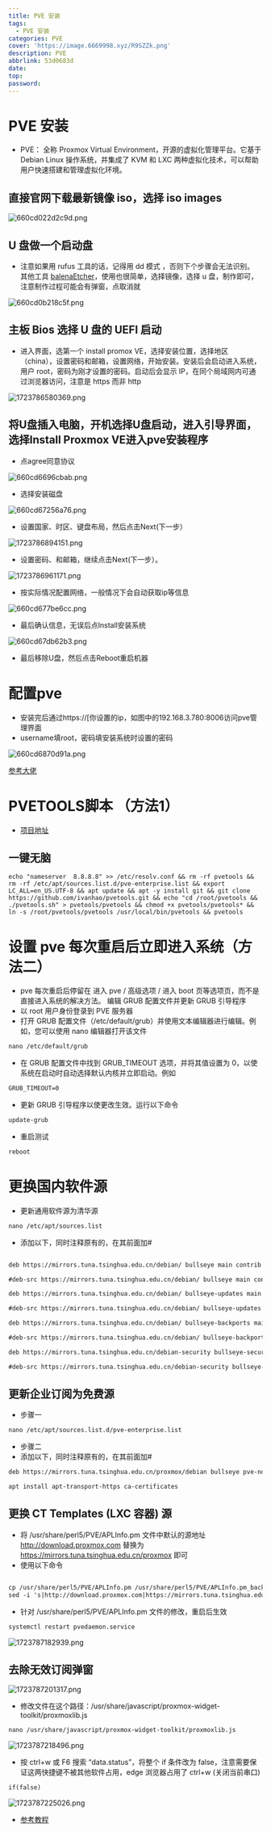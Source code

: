 ```yaml
---
title: PVE 安装
tags:
  - PVE 安装
categories: PVE
cover: 'https://image.6669998.xyz/R9SZZk.png'
description: PVE
abbrlink: 53d0683d
date:
top:
password:
---
```


# PVE 安装

- PVE： 全称 Proxmox Virtual Environment，开源的虚拟化管理平台。它基于 Debian Linux 操作系统，并集成了 KVM 和 LXC 两种虚拟化技术，可以帮助用户快速搭建和管理虚拟化环境。

## 直接官网下载最新镜像 iso，选择 iso images

![660cd022d2c9d.png](https://image.6669998.xyz/OusSFw.png)

## U 盘做一个启动盘

- 注意如果用 rufus 工具的话，记得用 dd 模式 ，否则下个步骤会无法识别。 
其他工具 [balenaEtcher](https://etcher.balena.io/)，使用也很简单，选择镜像，选择 u 盘，制作即可，注意制作过程可能会有弹窗，点取消就

![660cd0b218c5f.png](https://image.6669998.xyz/Ur3CBq.png)

## 主板 Bios 选择 U 盘的 UEFI 启动

- 进入界面，选第一个 install promox VE，选择安装位置，选择地区（china），设置密码和邮箱，设置网络，开始安装。安装后会启动进入系统，用户 root，密码为刚才设置的密码。启动后会显示 IP，在同个局域网内可通过浏览器访问，注意是 https 而非 http

![1723786580369.png](https://image.6669998.xyz/hJSC0Z.png)

## 将U盘插入电脑，开机选择U盘启动，进入引导界面，选择Install Proxmox VE进入pve安装程序

- 点agree同意协议

![660cd6696cbab.png](https://image.6669998.xyz/VSrdXr.png)

- 选择安装磁盘

![660cd67256a76.png](https://image.6669998.xyz/fgqXZe.png)

- 设置国家、时区、键盘布局，然后点击Next(下一步）

![1723786894151.png](https://image.6669998.xyz/igK6lH.png)

- 设置密码、和邮箱，继续点击Next(下一步）。

![1723786961171.png](https://image.6669998.xyz/zPsLtE.png)

- 按实际情况配置网络，一般情况下会自动获取ip等信息

![660cd677be6cc.png](https://image.6669998.xyz/DMqdtv.png)

- 最后确认信息，无误后点Install安装系统

![660cd67db62b3.png](https://image.6669998.xyz/GKqwRf.png)

- 最后移除U盘，然后点击Reboot重启机器

# 配置pve

- 安装完后通过https://[你设置的ip，如图中的192.168.3.780:8006访问pve管理界面
- username填root，密码填安装系统时设置的密码

![660cd6870d91a.png](https://image.6669998.xyz/BThcas.png)

[参考大佬](https://rickg.cn/2022/05/25/pve-openwrt/)

# PVETOOLS脚本 （方法1）

- [项目地址](https://github.com/ivanhao/pvetools)

## 一键无脑

```shell
echo "nameserver  8.8.8.8" >> /etc/resolv.conf && rm -rf pvetools && rm -rf /etc/apt/sources.list.d/pve-enterprise.list && export LC_ALL=en_US.UTF-8 && apt update && apt -y install git && git clone https://github.com/ivanhao/pvetools.git && echo "cd /root/pvetools && ./pvetools.sh" > pvetools/pvetools && chmod +x pvetools/pvetools* && ln -s /root/pvetools/pvetools /usr/local/bin/pvetools && pvetools
```

# 设置 pve 每次重启后立即进入系统（方法二）

- pve 每次重启后停留在 进入 pve / 高级选项 / 进入 boot 页等选项页，而不是直接进入系统的解决方法。
编辑 GRUB 配置文件并更新 GRUB 引导程序
- 以 root 用户身份登录到 PVE 服务器
- 打开 GRUB 配置文件（/etc/default/grub）并使用文本编辑器进行编辑。例如，您可以使用 nano 编辑器打开该文件

```markdown
nano /etc/default/grub
```

- 在 GRUB 配置文件中找到 GRUB_TIMEOUT 选项，并将其值设置为 0，以使系统在启动时自动选择默认内核并立即启动。例如

```markdown
GRUB_TIMEOUT=0
```

- 更新 GRUB 引导程序以使更改生效。运行以下命令

```markdown
update-grub
```

- 重启测试

```markdown
reboot
```
# 更换国内软件源

- 更新通用软件源为清华源

```markdown
nano /etc/apt/sources.list
```

- 添加以下，同时注释原有的，在其前面加#

```markdown

deb https://mirrors.tuna.tsinghua.edu.cn/debian/ bullseye main contrib non-free

#deb-src https://mirrors.tuna.tsinghua.edu.cn/debian/ bullseye main contrib non-free

deb https://mirrors.tuna.tsinghua.edu.cn/debian/ bullseye-updates main contrib non-free

#deb-src https://mirrors.tuna.tsinghua.edu.cn/debian/ bullseye-updates main contrib non-free

deb https://mirrors.tuna.tsinghua.edu.cn/debian/ bullseye-backports main contrib non-free

#deb-src https://mirrors.tuna.tsinghua.edu.cn/debian/ bullseye-backports main contrib non-free

deb https://mirrors.tuna.tsinghua.edu.cn/debian-security bullseye-security main contrib non-free

#deb-src https://mirrors.tuna.tsinghua.edu.cn/debian-security bullseye-security main contrib non-free
```

## 更新企业订阅为免费源

- 步骤一

```markdown
nano /etc/apt/sources.list.d/pve-enterprise.list
```

- 步骤二
- 添加以下，同时注释原有的，在其前面加#
```markdown
deb https://mirrors.tuna.tsinghua.edu.cn/proxmox/debian bullseye pve-no-subscription

apt install apt-transport-https ca-certificates
```

## 更换 CT Templates (LXC 容器) 源

- 将 /usr/share/perl5/PVE/APLInfo.pm 文件中默认的源地址 http://download.proxmox.com 替换为 https://mirrors.tuna.tsinghua.edu.cn/proxmox 即可
- 使用以下命令

```markdown

cp /usr/share/perl5/PVE/APLInfo.pm /usr/share/perl5/PVE/APLInfo.pm_back
sed -i 's|http://download.proxmox.com|https://mirrors.tuna.tsinghua.edu.cn/proxmox|g' /usr/share/perl5/PVE/APLInfo.pm
```

- 针对 /usr/share/perl5/PVE/APLInfo.pm 文件的修改，重启后生效

```markdown
systemctl restart pvedaemon.service
```

![1723787182939.png](https://image.6669998.xyz/f646V9.png)

## 去除无效订阅弹窗

![1723787201317.png](https://image.6669998.xyz/ZIFKkA.png)

- 修改文件在这个路径：/usr/share/javascript/proxmox-widget-toolkit/proxmoxlib.js

```markdown
nano /usr/share/javascript/proxmox-widget-toolkit/proxmoxlib.js
```

![1723787218496.png](https://image.6669998.xyz/3NYFlu.png)

- 按 ctrl+w 或 F6 搜索 “data.status”，将整个 if 条件改为 false，注意需要保证这两快捷键不被其他软件占用，edge 浏览器占用了 ctrl+w (关闭当前串口)

```markdown
if(false)
```

![1723787225026.png](https://image.6669998.xyz/5rMPTX.png)

- [参考教程](https://sharedblog.net/posts/2023-07-05-pve-setting/)